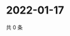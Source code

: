 # 2022-01-17

共 0 条

<!-- BEGIN WEIBO -->
<!-- 最后更新时间 Mon Jan 17 2022 04:15:38 GMT+0800 (China Standard Time) -->

<!-- END WEIBO -->
